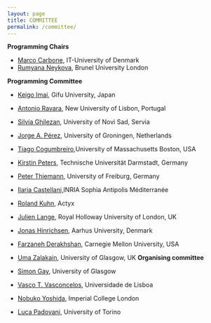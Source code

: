 ```yaml
---
layout: page
title: COMMITTEE
permalink: /committee/
---
```


**Programming Chairs**

- [Marco Carbone](http://www.itu.dk/~maca/), IT-University of Denmark
- [Rumyana Neykova](https://www.brunel.ac.uk/people/rumyana-neykova), Brunel University London

**Programming Committee**

- [Keigo Imai](https://keigoimai.info/), Gifu University, Japan
- [Antonio Ravara](http://ctp.di.fct.unl.pt/~aravara/), New University of Lisbon, Portugal
- [Silvia Ghilezan](http://imft.ftn.uns.ac.rs/~silvia/Main), University of Novi Sad, Servia
- [Jorge A. Pérez](https://www.jperez.nl/), University of Groningen, Netherlands
- [Tiago Cogumbreiro](https://cogumbreiro.github.io/),University of Massachusetts Boston, USA
- [Kirstin Peters](https://www.informatik.tu-darmstadt.de/fb20/organisation_fb20/professuren_und_gruppenleitungen/fb20professuren_und_gruppenleitungen_detailseite_84096.en.jsp), Technische Universität Darmstadt, Germany
- [Peter Thiemann](http://www2.informatik.uni-freiburg.de/~thiemann/), University of Freiburg, Germany
- [Ilaria Castellani,](http://www-sop.inria.fr/members/Ilaria.Castellani/)INRIA Sophia Antipolis Méditerranée
- [Roland Kuhn](https://rolandkuhn.com/), Actyx
- [Julien Lange](https://pure.royalholloway.ac.uk/portal/en/persons/julien-lange(55a85423-9481-4565-9339-224891092d5e).html), Royal Holloway University of London, UK
- [Jonas Hinrichsen](https://pure.au.dk/portal/en/persons/jonas-kastberg-hinrichsen(47107d73-8750-4515-ba0f-33c7ba993099).html), Aarhus University, Denmark
- [Farzaneh Derakhshan](https://www.andrew.cmu.edu/user/fderakhs/), Carnegie Mellon University, USA
- [Uma Zalakain](https://umazalakain.info/), University of Glasgow, UK
**Organising committee**

- [Simon Gay](http://www.dcs.gla.ac.uk/~simon/), University of Glasgow
- [Vasco T. Vasconcelos](https://www.di.fc.ul.pt/~vv/), Universidade de Lisboa
- [Nobuko Yoshida](http://mrg.doc.ic.ac.uk/people/nobuko-yoshida/), Imperial College London
- [Luca Padovani](http://www.di.unito.it/~padovani/), University of Torino

